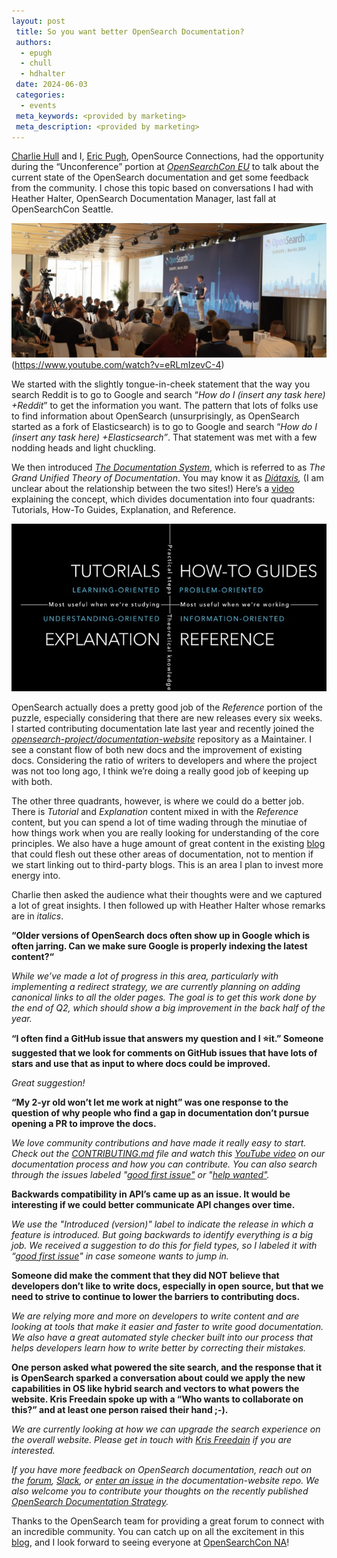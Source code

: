 ```yaml
---
layout: post
 title: So you want better OpenSearch Documentation?
 authors:
  - epugh
  - chull
  - hdhalter
 date: 2024-06-03
 categories:
  - events
 meta_keywords: <provided by marketing>
 meta_description: <provided by marketing>
---
```


[Charlie Hull](https://opensourceconnections.com/team/charlie-hull/) and I, [Eric Pugh](https://opensourceconnections.com/team/eric-pugh/), OpenSource Connections, had the opportunity during the “Unconference” portion at [_OpenSearchCon EU_](https://opensearch.org/events/opensearchcon/2024/europe/index.html) to talk about the current state of the OpenSearch documentation and get some feedback from the community. I chose this topic based on conversations I had with Heather Halter, OpenSearch Documentation Manager, last fall at OpenSearchCon Seattle.

![lightning talk](../assets/media/blog-images/2024-06-03-improvedocs/2024-06-03-improvedocs.jpg)(https://www.youtube.com/watch?v=eRLmIzevC-4)

We started with the slightly tongue-in-cheek statement that the way you search Reddit is to go to Google and search “_How do I (insert any task here) +Reddit_” to get the information you want. The pattern that lots of folks use to find information about OpenSearch (unsurprisingly, as OpenSearch started as a fork of Elasticsearch) is to go to Google and search “_How do I (insert any task here) +Elasticsearch”_. That statement was met with a few nodding heads and light chuckling.  

We then introduced [_The Documentation System_](https://docs.divio.com/documentation-system/), which is referred to as *The Grand Unified Theory of Documentation*. You may know it as [_Diátaxis_](https://diataxis.fr/)*,* (I am unclear about the relationship between the two sites!) Here’s a [video](https://www.youtube.com/watch?v=t4vKPhjcMZg) explaining the concept, which divides documentation into four quadrants: Tutorials, How-To Guides, Explanation, and Reference. 

![Divio quadrants](../assets/media/blog-images/2024-06-03-improvedocs/2024-06-03-quadrant.jpg)

OpenSearch actually does a pretty good job of the _Reference_ portion of the puzzle, especially considering that there are new releases every six weeks. I started contributing documentation late last year and recently joined the [_opensearch-project/documentation-website_](https://github.com/opensearch-project/documentation-website) repository as a Maintainer. I see a constant flow of both new docs and the improvement of existing docs. Considering the ratio of writers to developers and where the project was not too long ago, I think we’re doing a really good job of keeping up with both. 

The other three quadrants, however, is where we could do a better job. There is _Tutorial_  and _Explanation_ content mixed in with the _Reference_ content, but you can spend a lot of time wading through the minutiae of how things work when you are really looking for understanding of the core principles. We also have a huge amount of great content in the existing [blog](https://opensearch.org/blog/) that could flesh out these other areas of documentation, not to mention if we start linking out to third-party blogs. This is an area I plan to invest more energy into.

Charlie then asked the audience what their thoughts were and we captured a lot of great insights. I then followed up with Heather Halter whose remarks are in *italics*. 

**“Older versions of OpenSearch docs often show up in Google which is often jarring. Can we make sure Google is properly indexing the latest content?“**

_While we’ve made a lot of progress in this area, particularly with implementing a redirect strategy, we are currently planning on adding canonical links to all the older pages. The goal is to get this work done by the end of Q2, which should show a big improvement in the back half of the year._

**“I often find a GitHub issue that answers my question and I ⭐it.” Someone suggested that we look for comments on GitHub issues that have lots of stars and use that as input to where docs could be improved.**

 _Great suggestion!_

**“My 2-yr old won’t let me work at night” was one response to the question of why people who find a gap in documentation don’t pursue opening a PR to improve the docs.** 

_We love community contributions and have made it really easy to start. Check out the [CONTRIBUTING.md](http://contributing.md/) file and watch this [YouTube video](https://www.youtube.com/watch?v=zmVC3fQwnVI) on our documentation process and how you can contribute. You can also search through the issues labeled "[good first issue"](https://github.com/opensearch-project/documentation-website/issues?q=is%3Aopen+is%3Aissue+label%3A%22good+first+issue%22) or "[help wanted"](https://github.com/opensearch-project/documentation-website/issues?q=is%3Aopen+is%3Aissue+label%3A%22help+wanted%22)._

**Backwards compatibility in API’s came up as an issue. It would be interesting if we could better communicate API changes over time.** 

_We use the "Introduced (version)" label to indicate the release in which a feature is introduced. But going backwards to identify everything is a big job. We received a suggestion to do this for field types, so I labeled it with “*[*_good first issue_*](https://github.com/opensearch-project/documentation-website/issues/6993)*" in case someone wants to jump in._

**Someone did make the comment that they did NOT believe that developers don’t like to write docs, especially in open source, but that we need to strive to continue to lower the barriers to contributing docs.** 

_We are relying more and more on developers to write content and are looking at tools that make it easier and faster to write good documentation. We also have a great automated style checker built into our process that helps developers learn how to write better by correcting their mistakes._

**One person asked what powered the site search, and the response that it is OpenSearch sparked a conversation about could we apply the new capabilities in OS like hybrid search and vectors to what powers the website. Kris Freedain spoke up with a “Who wants to collaborate on this?” and at least one person raised their hand ;-).**

_We are currently looking at how we can upgrade the search experience on the overall website. Please get in touch with [Kris Freedain](https://www.linkedin.com/in/krisfreedain/) if you are interested._

_If you have more feedback on OpenSearch documentation, reach out on the [_forum_](https://forum.opensearch.org/c/feedback/6), [Slack](https://opensearch.slack.com/archives/C052GAV1MQF), or  [enter an issue](https://github.com/opensearch-project/documentation-website/issues/new/choose) in the documentation-website repo. We also welcome you to contribute your thoughts on the recently published [OpenSearch Documentation Strategy](https://github.com/opensearch-project/documentation-website/issues/7189)._

Thanks to the OpenSearch team for providing a great forum to connect with an incredible community. You can catch up on all the excitement in this [blog](https://opensearch.org/blog/OpenSearchCon-europe-2024-shines-in-berlin/), and I look forward to seeing everyone at [OpenSearchCon NA](https://opensearch.org/events/opensearchcon/2024/north-america/index.html)!




